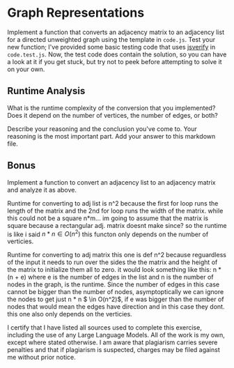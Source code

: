 # Graph Representations

Implement a function that converts an adjacency matrix to an adjacency list for
a directed unweighted graph using the template in `code.js`. Test your new
function; I've provided some basic testing code that uses
[jsverify](https://jsverify.github.io/) in `code.test.js`. Now, the test code
does contain the solution, so you can have a look at it if you get stuck, but
try not to peek before attempting to solve it on your own.

## Runtime Analysis

What is the runtime complexity of the conversion that you implemented? Does it
depend on the number of vertices, the number of edges, or both?

Describe your reasoning and the conclusion you've come to. Your reasoning is the
most important part. Add your answer to this markdown file.

## Bonus

Implement a function to convert an adjacency list to an adjacency matrix and
analyze it as above.

Runtime for converting to adj list is n^2 because the first for loop runs the length of the matrix and the 2nd for loop runs the width of the matrix. while this could not be a square n*m... im going to assume that the matrix is square because a rectangular adj. matrix doesnt make since? so the runtime is like i said $n * n \in O(n^2)$ this functon only depends on the number of verticies.

Runtime for converting to adj matrix this one is def n^2 because reguardless of the input it needs to run over the sides the the matrix and the height of the matrix to initialize them all to zero. it would look something like this: n * (n + e) where e is the number of edges in the list and n is the number of nodes in the graph, is the runtime. Since the number of edges in this case cannot be bigger than the number of nodes, asymptoptically we can ignore the nodes to get just n * n $ \in O(n^2)$,
if e was bigger than the number of nodes that would mean the edges have direction and in this case they dont. this one also only depends on the verticies.

I certify that I have listed all sources used to complete this exercise, including the use of any Large Language Models. All of the work is my own, except where stated otherwise. I am aware that plagiarism carries severe penalties and that if plagiarism is suspected, charges may be filed against me without prior notice.